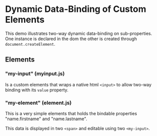 # Dynamic Data-Binding of Custom Elements
This demo illustrates two-way dynamic data-binding on sub-properties.
One instance is declared in the dom the other is created through `document.createElement`.

## Elements
### "my-input" (myinput.js)
Is a custom elements that wraps a native html `<input>` to allow two-way binding with its `value` property.

### "my-element" (element.js)
This is a very simple elements that holds the bindable properties "name.firstname" and "name.lastname".

This data is displayed in two `<span>` and editable using two `<my-input>`.